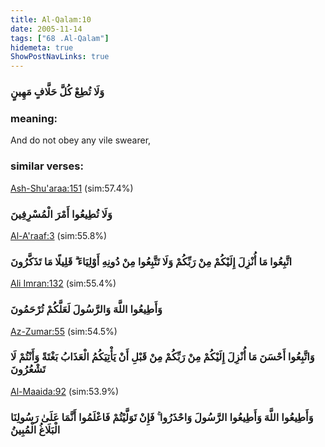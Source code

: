 ```yaml
---
title: Al-Qalam:10
date: 2005-11-14
tags: ["68 .Al-Qalam"]
hidemeta: true 
ShowPostNavLinks: true 
---
```

### وَلَا تُطِعْ كُلَّ حَلَّافٍ مَهِينٍ
### meaning: 
And do not obey any vile swearer,
### similar verses: 

[Ash-Shu'araa:151](/26/151) (sim:57.4%)

### وَلَا تُطِيعُوا أَمْرَ الْمُسْرِفِينَ

[Al-A'raaf:3](/7/3) (sim:55.8%)

### اتَّبِعُوا مَا أُنْزِلَ إِلَيْكُمْ مِنْ رَبِّكُمْ وَلَا تَتَّبِعُوا مِنْ دُونِهِ أَوْلِيَاءَ ۗ قَلِيلًا مَا تَذَكَّرُونَ

[Ali Imran:132](/3/132) (sim:55.4%)

### وَأَطِيعُوا اللَّهَ وَالرَّسُولَ لَعَلَّكُمْ تُرْحَمُونَ

[Az-Zumar:55](/39/55) (sim:54.5%)

### وَاتَّبِعُوا أَحْسَنَ مَا أُنْزِلَ إِلَيْكُمْ مِنْ رَبِّكُمْ مِنْ قَبْلِ أَنْ يَأْتِيَكُمُ الْعَذَابُ بَغْتَةً وَأَنْتُمْ لَا تَشْعُرُونَ

[Al-Maaida:92](/5/92) (sim:53.9%)

### وَأَطِيعُوا اللَّهَ وَأَطِيعُوا الرَّسُولَ وَاحْذَرُوا ۚ فَإِنْ تَوَلَّيْتُمْ فَاعْلَمُوا أَنَّمَا عَلَىٰ رَسُولِنَا الْبَلَاغُ الْمُبِينُ
